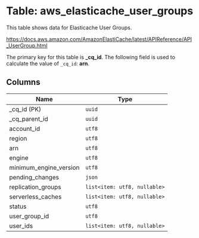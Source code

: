 # Table: aws_elasticache_user_groups

This table shows data for Elasticache User Groups.

https://docs.aws.amazon.com/AmazonElastiCache/latest/APIReference/API_UserGroup.html

The primary key for this table is **_cq_id**.
The following field is used to calculate the value of `_cq_id`: **arn**.

## Columns

| Name          | Type          |
| ------------- | ------------- |
|_cq_id (PK)|`uuid`|
|_cq_parent_id|`uuid`|
|account_id|`utf8`|
|region|`utf8`|
|arn|`utf8`|
|engine|`utf8`|
|minimum_engine_version|`utf8`|
|pending_changes|`json`|
|replication_groups|`list<item: utf8, nullable>`|
|serverless_caches|`list<item: utf8, nullable>`|
|status|`utf8`|
|user_group_id|`utf8`|
|user_ids|`list<item: utf8, nullable>`|